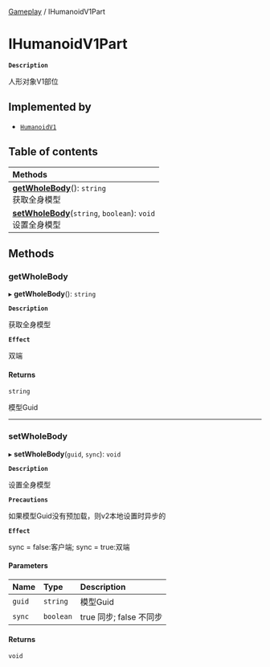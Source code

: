 [Gameplay](../modules/Gameplay.Gameplay.md) / IHumanoidV1Part

# IHumanoidV1Part <Badge type="tip" text="Interface" />

**`Description`**

人形对象V1部位

## Implemented by

- [`HumanoidV1`](../classes/Gameplay.HumanoidV1.md)

## Table of contents

| Methods |
| :-----|
| **[getWholeBody](Gameplay.IHumanoidV1Part.md#getwholebody)**(): `string` <br> 获取全身模型|
| **[setWholeBody](Gameplay.IHumanoidV1Part.md#setwholebody)**(`string`, `boolean`): `void` <br> 设置全身模型|

## Methods

### getWholeBody

▸ **getWholeBody**(): `string`

**`Description`**

获取全身模型

**`Effect`**

双端

#### Returns

`string`

模型Guid

___

### setWholeBody

▸ **setWholeBody**(`guid`, `sync`): `void`

**`Description`**

设置全身模型

**`Precautions`**

如果模型Guid没有预加载，则v2本地设置时异步的

**`Effect`**

sync = false:客户端;
sync = true:双端

#### Parameters

| Name | Type | Description |
| :------ | :------ | :------ |
| `guid` | `string` | 模型Guid |
| `sync` | `boolean` | true 同步; false 不同步 |

#### Returns

`void`
